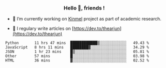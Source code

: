 <h3 align="center">Hello 👋, friends !</h3>

- 🔭 I’m currently working on [Kinmel](https://github.com/thearjun/kinmel) project as part of academic research.

- 📝 I regulary write articles on [https://dev.to/thearjun](https://dev.to/thearjun)


<!--START_SECTION:waka-->
```text
Python       11 hrs 47 mins  ████████████▒░░░░░░░░░░░░   49.43 % 
JavaScript   8 hrs 11 mins   ████████▓░░░░░░░░░░░░░░░░   34.29 % 
JSON         1 hr 23 mins    █▒░░░░░░░░░░░░░░░░░░░░░░░   05.81 % 
Other        57 mins         █░░░░░░░░░░░░░░░░░░░░░░░░   03.98 % 
HTML         36 mins         ▓░░░░░░░░░░░░░░░░░░░░░░░░   02.52 % 
```
<!--END_SECTION:waka-->
